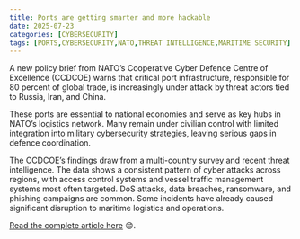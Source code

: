 ```yaml
---
title: Ports are getting smarter and more hackable
date: 2025-07-23
categories: [CYBERSECURITY]
tags: [PORTS,CYBERSECURITY,NATO,THREAT INTELLIGENCE,MARITIME SECURITY]
---
```


A new policy brief from NATO’s Cooperative Cyber Defence Centre of Excellence (CCDCOE) warns that critical port infrastructure, responsible for 80 percent of global trade, is increasingly under attack by threat actors tied to Russia, Iran, and China.

These ports are essential to national economies and serve as key hubs in NATO’s logistics network. Many remain under civilian control with limited integration into military cybersecurity strategies, leaving serious gaps in defence coordination.

The CCDCOE’s findings draw from a multi-country survey and recent threat intelligence. The data shows a consistent pattern of cyber attacks across regions, with access control systems and vessel traffic management systems most often targeted. DoS attacks, data breaches, ransomware, and phishing campaigns are common. Some incidents have already caused significant disruption to maritime logistics and operations.

[Read the complete article here](https://www.helpnetsecurity.com/2025/07/23/ccdcoe-maritime-port-cyber-attacks/) 😊.